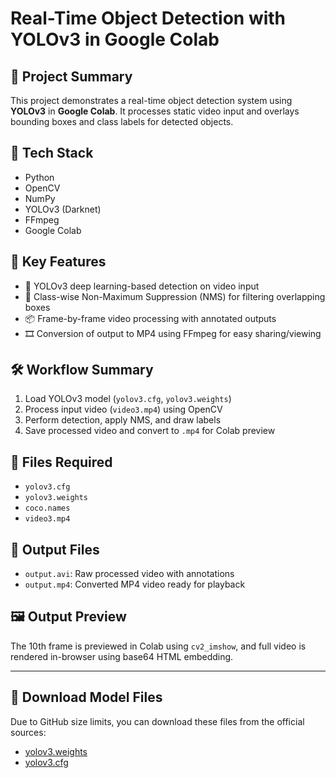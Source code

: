 
# Real-Time Object Detection with YOLOv3 in Google Colab

## 📌 Project Summary

This project demonstrates a real-time object detection system using **YOLOv3** in **Google Colab**. It processes static video input and overlays bounding boxes and class labels for detected objects.

## 🧰 Tech Stack
- Python
- OpenCV
- NumPy
- YOLOv3 (Darknet)
- FFmpeg
- Google Colab

## 🚀 Key Features
- 🧠 YOLOv3 deep learning-based detection on video input
- 🎯 Class-wise Non-Maximum Suppression (NMS) for filtering overlapping boxes
- 📦 Frame-by-frame video processing with annotated outputs
- 🎞️ Conversion of output to MP4 using FFmpeg for easy sharing/viewing

## 🛠️ Workflow Summary
1. Load YOLOv3 model (`yolov3.cfg`, `yolov3.weights`)
2. Process input video (`video3.mp4`) using OpenCV
3. Perform detection, apply NMS, and draw labels
4. Save processed video and convert to `.mp4` for Colab preview

## 📁 Files Required
- `yolov3.cfg`
- `yolov3.weights`
- `coco.names`
- `video3.mp4`

## 📂 Output Files
- `output.avi`: Raw processed video with annotations
- `output.mp4`: Converted MP4 video ready for playback

## 🖼️ Output Preview
The 10th frame is previewed in Colab using `cv2_imshow`, and full video is rendered in-browser using base64 HTML embedding.

---

## 🔗 Download Model Files

Due to GitHub size limits, you can download these files from the official sources:

- [yolov3.weights](https://pjreddie.com/media/files/yolov3.weights)
- [yolov3.cfg](https://github.com/pjreddie/darknet/blob/master/cfg/yolov3.cfg)

